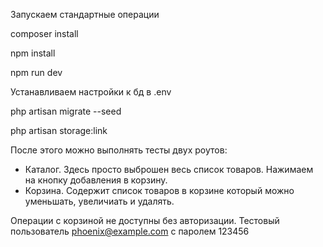 Запускаем стандартные операции

composer install

npm install

npm run dev

Устанавливаем настройки к бд в .env

php artisan migrate --seed

php artisan storage:link

После этого можно выполнять тесты двух роутов:
- Каталог. Здесь просто выброшен весь список товаров. Нажимаем на кнопку добавления в корзину.
- Корзина. Содержит список товаров в корзине который можно уменьшать, увеличиать и удалять.

Операции с корзиной не доступны без авторизации. Тестовый пользователь phoenix@example.com с паролем 123456
